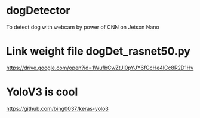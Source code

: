 # dogDetector
To detect dog with webcam by power of CNN  on Jetson Nano

# Link weight file dogDet_rasnet50.py
https://drive.google.com/open?id=1WufbCwZtJl0pYJY6fGcHe4lCc8R2D1Hv

# YoloV3 is cool
https://github.com/bing0037/keras-yolo3
